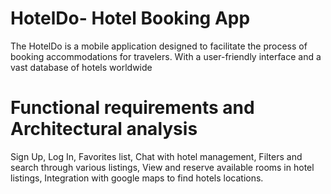 # HotelDo- Hotel Booking App
The HotelDo is a mobile application designed to facilitate the process of booking accommodations for travelers. With a user-friendly interface and a vast database of hotels worldwide
# Functional requirements and Architectural analysis
Sign Up,
Log In,
Favorites list,
Chat with hotel management,
Filters and search through various listings,
View and reserve available rooms in hotel listings,
Integration with google maps to find hotels locations.
